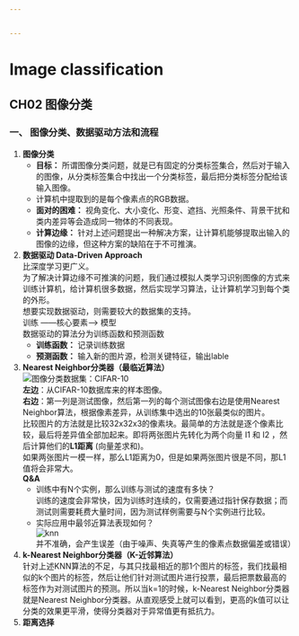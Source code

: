 ```yaml
---


---
```


<h1 id="image-classification">Image classification</h1>
<h2 id="ch02-图像分类">CH02 图像分类</h2>
<h3 id="一、-图像分类、数据驱动方法和流程">一、 图像分类、数据驱动方法和流程</h3>
<ol>
<li><strong>图像分类</strong>
<ul>
<li><strong>目标：</strong> 所谓图像分类问题，就是已有固定的分类标签集合，然后对于输入的图像，从分类标签集合中找出一个分类标签，最后把分类标签分配给该输入图像。</li>
<li>计算机中提取到的是每个像素点的RGB数据。</li>
<li><strong>面对的困难：</strong> 视角变化、大小变化、形变、遮挡、光照条件、背景干扰和类内差异等会造成同一物体的不同表现。</li>
<li><strong>计算边缘：</strong> 针对上述问题提出一种解决方案，让计算机能够提取出输入的图像的边缘，但这种方案的缺陷在于不可推演。</li>
</ul>
</li>
<li><strong>数据驱动 Data-Driven Approach</strong><br>
比深度学习更广义。<br>
为了解决计算边缘不可推演的问题，我们通过模拟人类学习识别图像的方式来训练计算机，给计算机很多数据，然后实现学习算法，让计算机学习到每个类的外形。<br>
想要实现数据驱动，则需要较大的数据集的支持。<br>
训练 ——核心要素——&gt; 模型<br>
数据驱动的算法分为训练函数和预测函数
<ul>
<li><strong>训练函数：</strong> 记录训练数据</li>
<li><strong>预测函数：</strong> 输入新的图片源，检测关键特征，输出lable</li>
</ul>
</li>
<li><strong>Nearest Neighbor分类器（最临近算法）</strong><br>
<img src="https://cs231n.github.io/assets/nn.jpg" alt="图像分类数据集：CIFAR-10" title="图像分类数据集：CIFAR-10"><br>
<strong>左边</strong>：从CIFAR-10数据库来的样本图像。<br>
<strong>右边</strong>：第一列是测试图像，然后第一列的每个测试图像右边是使用Nearest Neighbor算法，根据像素差异，从训练集中选出的10张最类似的图片。<br>
比较图片的方法就是比较32x32x3的像素块。最简单的方法就是逐个像素比较，最后将差异值全部加起来。即将两张图片先转化为两个向量 I1 和 I2 ，然后计算他们的<strong>L1距离</strong> (向量差求和)。<br>
如果两张图片一模一样，那么L1距离为0，但是如果两张图片很是不同，那L1值将会非常大。<br>
<strong>Q&amp;A</strong>
<ul>
<li>训练中有N个实例，那么训练与测试的速度有多快？<br>
训练的速度会非常快，因为训练时连续的，仅需要通过指针保存数据；而测试则需要耗费大量时间，因为测试样例需要与N个实例进行比较。</li>
<li>实际应用中最邻近算法表现如何？<br>
<img src="https://cs231n.github.io/assets/knn.jpeg" alt="knn"><br>
并不准确，会产生误差（由于噪声、失真等产生的像素点数据偏差或错误）</li>
</ul>
</li>
<li><strong>k-Nearest Neighbor分类器（K-近邻算法）</strong><br>
针对上述KNN算法的不足，与其只找最相近的那1个图片的标签，我们找最相似的k个图片的标签，然后让他们针对测试图片进行投票，最后把票数最高的标签作为对测试图片的预测。所以当k=1的时候，k-Nearest Neighbor分类器就是Nearest Neighbor分类器。从直观感受上就可以看到，更高的k值可以让分类的效果更平滑，使得分类器对于异常值更有抵抗力。</li>
<li><strong>距离选择</strong></li>
</ol>

